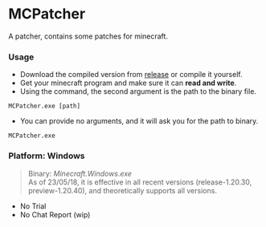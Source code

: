# MCPatcher

A patcher, contains some patches for minecraft.

### Usage

 - Download the compiled version from [release](https://github.com/dreamguxiang/MCPatcher/releases) or compile it yourself.
 - Get your minecraft program and make sure it can **read and write**.
 - Using the command, the second argument is the path to the binary file.
```
MCPatcher.exe [path]
```
 - You can provide no arguments, and it will ask you for the path to binary.
```
MCPatcher.exe
```

### Platform: Windows

> Binary: *Minecraft.Windows.exe*  
> As of 23/05/18, it is effective in all recent versions (release-1.20.30, preview-1.20.40), and theoretically supports all versions.
 - No Trial
 - No Chat Report (wip)
